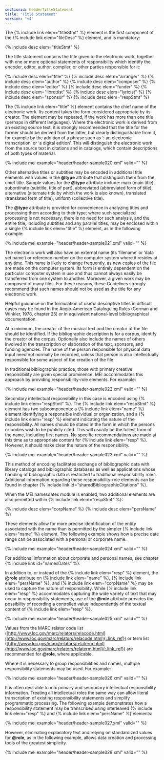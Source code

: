 ```yaml
---
sectionid: headerTitleStatement
title: "Title Statement"
version: "v4"
---
```


The {% include link elem="titleStmt" %} element is the first component of the {% include link elem="fileDesc" %} element, and is mandatory:

{% include desc elem="titleStmt" %}

The title statement contains the title given to the electronic work, together with one or more optional statements of responsibility which identify the encoder, editor, author, compiler, or other parties responsible for it:

{% include desc elem="title" %}
{% include desc elem="arranger" %}
{% include desc elem="author" %}
{% include desc elem="composer" %}
{% include desc elem="editor" %}
{% include desc elem="funder" %}
{% include desc elem="librettist" %}
{% include desc elem="lyricist" %}
{% include desc elem="sponsor" %}
{% include desc elem="respStmt" %}

The {% include link elem="title" %} element contains the chief name of the electronic work. Its content takes the form considered appropriate by its creator. The element may be repeated, if the work has more than one title (perhaps in different languages). Where the electronic work is derived from an existing source text, it is strongly recommended that the title for the former should be derived from the latter, but clearly distinguishable from it, for example by the addition of a phrase such as ‘: an electronic transcription’ or ‘a digital edition’. This will distinguish the electronic work from the source text in citations and in catalogs, which contain descriptions of both types of material.

{% include mei example="header/header-sample020.xml" valid="" %}

Other alternative titles or subtitles may be encoded in additional title elements with values in the **@type** attribute that distinguish them from the chief title. Sample values for the **@type** attribute include: main (main title), subordinate (subtitle, title of part), abbreviated (abbreviated form of title), alternative (alternate title by which the work is also known), translated (translated form of title), uniform (collective title).

The **@type** attribute is provided for convenience in analyzing titles and processing them according to their type; where such specialized processing is not necessary, there is no need for such analysis, and the entire title, including subtitles and any parallel titles, may be enclosed within a single {% include link elem="title" %} element, as in the following example:

{% include mei example="header/header-sample021.xml" valid="" %}

The electronic work will also have an external name (its ‘filename’ or ‘data set name’) or reference number on the computer system where it resides at any time. This name is likely to change frequently, as new copies of the file are made on the computer system. Its form is entirely dependent on the particular computer system in use and thus cannot always easily be transferred from one system to another. Moreover, a given work may be composed of many files. For these reasons, these Guidelines strongly recommend that such names should not be used as the title for any electronic work.

Helpful guidance on the formulation of useful descriptive titles in difficult cases may be found in the Anglo-American Cataloguing Rules (Gorman and Winkler, 1978, chapter 25) or in equivalent national-level bibliographical documentation.

At a minimum, the creator of the musical text and the creator of the file should be identified. If the bibliographic description is for a corpus, identify the creator of the corpus. Optionally also include the names of others involved in the transcription or elaboration of the text, sponsors, and funding agencies. The name of the person responsible for physical data input need not normally be recorded, unless that person is also intellectually responsible for some aspect of the creation of the file.

In traditional bibliographic practice, those with primary creative responsibility are given special prominence. MEI accommodates this approach by providing responsibility-role elements. For example:

{% include mei example="header/header-sample022.xml" valid="" %}

Secondary intellectual responsibility in this case is encoded using {% include link elem="respStmt" %}. The {% include link elem="respStmt" %} element has two subcomponents: a {% include link elem="name" %} element identifying a responsible individual or organization, and a {% include link elem="resp" %} element indicating the nature of the responsibility. All names should be stated in the form in which the persons or bodies wish to be publicly cited. This will usually be the fullest form of the name, including first names. No specific recommendations are made at this time as to appropriate content for {% include link elem="resp" %}. However, it should make clear the nature of the responsibility.

{% include mei example="header/header-sample023.xml" valid="" %}

This method of encoding facilitates exchange of bibliographic data with library catalogs and bibliographic databases as well as applications whose handling of bibliographic data is restricted to traditional responsibility roles. Additional information regarding these responsibility-role elements can be found in chapter {% include link id="sharedBibliographicCitations" %}.

When the MEI.namesdates module is enabled, two additional elements are also permitted within {% include link elem="respStmt" %}:

{% include desc elem="corpName" %}
{% include desc elem="persName" %}

These elements allow for more precise identification of the entity associated with the name than is permitted by the simpler {% include link elem="name" %} element. The following example shows how a precise date range can be associated with a personal or corporate name.

{% include mei example="header/header-sample024.xml" valid="" %}

For additional information about corporate and personal names, see chapter {% include link id="namesDates" %}.

In addition to, or instead of the {% include link elem="resp" %} element, the **@role** attribute on {% include link elem="name" %}, {% include link elem="persName" %}, and {% include link elem="corpName" %} may be used to capture the nature of responsibility. While {% include link elem="resp" %} accommodates capturing the wide variety of text that may occur in responsibility statements, use of the **@role** attribute provides the possibility of recording a controlled value independently of the textual content of {% include link elem="resp" %}.

{% include mei example="header/header-sample025.xml" valid="" %}

Values from the MARC relator code list ([http://www.loc.gov/marc/relators/relacode.html](http://www.loc.gov/marc/relators/relacode.html){:.link_ref}) or term list ([http://www.loc.gov/marc/relators/relaterm.html](http://www.loc.gov/marc/relators/relaterm.html){:.link_ref}) are recommended for **@role**, where applicable.

Where it is necessary to group responsibilities and names, multiple responsibility statements may be used. For example:

{% include mei example="header/header-sample026.xml" valid="" %}

It is often desirable to mix primary and secondary intellectual responsibility information. Treating all intellectual roles the same way can allow literal transcription of existing responsibility statements and simplify programmatic processing. The following example demonstrates how a responsibility statement may be transcribed using interleaved {% include link elem="resp" %} and {% include link elem="persName" %} elements:

{% include mei example="header/header-sample027.xml" valid="" %}

However, eliminating explanatory text and relying on standardized values for **@role**, as in the following example, allows data creation and processing tools of the greatest simplicity.

{% include mei example="header/header-sample028.xml" valid="" %}
